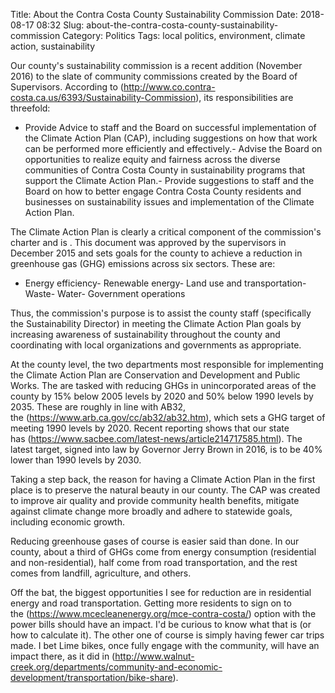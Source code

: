 Title: About the Contra Costa County Sustainability Commission
Date: 2018-08-17 08:32
Slug: about-the-contra-costa-county-sustainability-commission
Category: Politics
Tags: local politics, environment, climate action, sustainability

Our county's sustainability commission is a recent addition (November 2016) to the slate of community commissions created by the Board of Supervisors. According to (http://www.co.contra-costa.ca.us/6393/Sustainability-Commission), its responsibilities are threefold:

- Provide Advice to staff and the Board on successful implementation of the Climate Action Plan (CAP), including suggestions on how that work can be performed more efficiently and effectively.- Advise the Board on opportunities to realize equity and fairness across the diverse communities of Contra Costa County in sustainability programs that support the Climate Action Plan.- Provide suggestions to staff and the Board on how to better engage Contra Costa County residents and businesses on sustainability issues and implementation of the Climate Action Plan.

The Climate Action Plan is clearly a critical component of the commission's charter and is . This document was approved by the supervisors in December 2015 and sets goals for the county to achieve a reduction in greenhouse gas (GHG) emissions across six sectors. These are:

- Energy efficiency- Renewable energy- Land use and transportation- Waste- Water- Government operations

Thus, the commission's purpose is to assist the county staff (specifically the Sustainability Director) in meeting the Climate Action Plan goals by increasing awareness of sustainability throughout the county and coordinating with local organizations and governments as appropriate. 

At the county level, the two departments most responsible for implementing the Climate Action Plan are Conservation and Development and Public Works. The are tasked with reducing GHGs in unincorporated areas of the county by 15% below 2005 levels by 2020 and 50% below 1990 levels by 2035. These are roughly in line with AB32, the (https://www.arb.ca.gov/cc/ab32/ab32.htm), which sets a GHG target of meeting 1990 levels by 2020. Recent reporting shows that our state has (https://www.sacbee.com/latest-news/article214717585.html). The latest target, signed into law by Governor Jerry Brown in 2016, is to be 40% lower than 1990 levels by 2030.

Taking a step back, the reason for having a Climate Action Plan in the first place is to preserve the natural beauty in our county. The CAP was created to improve air quality and provide community health benefits, mitigate against climate change more broadly and adhere to statewide goals, including economic growth. 

Reducing greenhouse gases of course is easier said than done. In our county, about a third of GHGs come from energy consumption (residential and non-residential), half come from road transportation, and the rest comes from landfill, agriculture, and others. 

Off the bat, the biggest opportunities I see for reduction are in residential energy and road transportation. Getting more residents to sign on to the (https://www.mcecleanenergy.org/mce-contra-costa/) option with the power bills should have an impact. I'd be curious to know what that is (or how to calculate it). The other one of course is simply having fewer car trips made. I bet Lime bikes, once fully engage with the community, will have an impact there, as it did in (http://www.walnut-creek.org/departments/community-and-economic-development/transportation/bike-share). ​